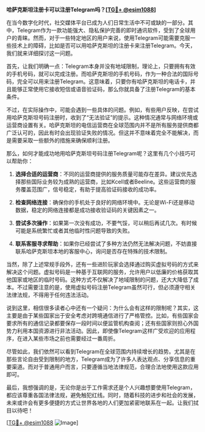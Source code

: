 **哈萨克斯坦注册卡可以注册Telegram吗？[[TG💪+ @esim1088](https://t.me/s/esim1088)]**

在当今数字化时代，社交媒体平台已成为人们日常生活中不可或缺的一部分。其中，Telegram作为一款功能强大、隐私保护完善的即时通讯软件，受到了全球用户的青睐。然而，对于一些特定地区的用户来说，使用Telegram可能需要克服一些技术上的障碍，比如是否可以用哈萨克斯坦的注册卡来注册Telegram。今天，我们就来详细探讨这一问题。

首先，让我们明确一点：Telegram本身并没有地域限制，理论上，只要拥有有效的手机号码，就可以完成注册。而哈萨克斯坦的手机号码，作为一种合法的国际号码，完全可以用来注册Telegram。这意味着，只要你有哈萨克斯坦的电话卡，并且能够正常使用它接收短信或语音验证码，那么你就具备了注册Telegram的基本条件。

不过，在实际操作中，可能会遇到一些具体的问题。例如，有些用户反映，在尝试用哈萨克斯坦号码注册时，收到了“无法验证”的提示。这种情况通常与网络环境或运营商设置有关。哈萨克斯坦的电信运营商在全球范围内并不是所有服务提供商都广泛认可的，因此有时会出现验证失败的情况。但这并不意味着完全不能解决，而是需要采取一些额外的措施来确保顺利注册。

那么，如何才能成功地用哈萨克斯坦号码注册Telegram呢？这里有几个小技巧可以帮助你：

1. **选择合适的运营商**：不同的运营商提供的服务质量可能存在差异。建议优先选择那些国际业务较为成熟的运营商，比如Kcell或者Beeline。这些运营商的服务覆盖范围广，信号稳定，有助于提高验证码接收的成功率。

2. **检查网络连接**：确保你的手机处于良好的网络环境中。无论是Wi-Fi还是移动数据，稳定的网络连接都是成功接收验证码的关键因素之一。

3. **尝试多次操作**：如果第一次没有成功，不要气馁，可以稍后再试几次。有时候可能是系统繁忙或者其他临时性问题导致的失败。

4. **联系客服寻求帮助**：如果你已经尝试了多种方法仍然无法解决问题，不妨直接联系哈萨克斯坦本地的客服中心，询问是否存在特殊的技术限制。

当然，除了上述常规手段外，还有一些进阶玩家会选择通过购买虚拟号码的方式来解决这个问题。虚拟号码是一种基于互联网的服务，允许用户以低廉的价格获取其他国家或地区的临时号码。这种方式不仅解决了地域限制的问题，还大大降低了成本。不过需要注意的是，使用虚拟号码注册Telegram虽然可行，但必须遵守相关法律法规，不得用于任何违法活动。

说到这里，相信很多读者心中还有一个疑问：为什么会有这样的限制呢？其实，这主要是由于某些国家出于安全考虑对跨境通信进行了严格管控。比如，有些国家会要求所有的通信记录都要保存一段时间以便监管机构查阅；还有些国家则担心外国势力利用本国资源进行非法活动。因此，即使像Telegram这样广受欢迎的应用程序，在进入某些市场之前也需要经过一番周折。

尽管如此，我们依然可以看到Telegram在全球范围内持续增长的趋势。尤其是在那些言论自由受到限制的地方，Telegram成为了许多人表达观点、分享信息的重要渠道。而对于普通用户而言，只要遵循当地法律规范，合理合法地使用这款应用即可。

最后，我想强调的是，无论你是出于工作需求还是个人兴趣想要使用Telegram，都应该尊重各国法律法规，避免触犯红线。同时，随着科技的进步和社会的发展，未来或许会有更多便捷的方式让世界各地的人们更加紧密地联系在一起。让我们拭目以待吧！

[[TG💪+ @esim1088](https://t.me/s/esim1088) ![Image](https://i.postimg.cc/4NQfJmqS/Snipaste-2025-05-13-00-14-12.png)]